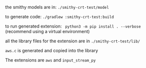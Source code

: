the smithy models are in: `./smithy-crt-test/model`

to generate code: `./gradlew :smithy-crt-test:build`

to run generated extension: ` python3 -m pip install . --verbose` (recommend using a virtual environment)

all the library files for the extension are in `./smithy-crt-test/lib/`

`aws.c` is generated and copied into the library

The extensions are `aws` and `input_stream_py`